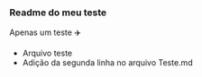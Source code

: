 ### Readme do meu teste

Apenas um teste :airplane:

- Arquivo teste
- Adição da segunda linha no arquivo Teste.md